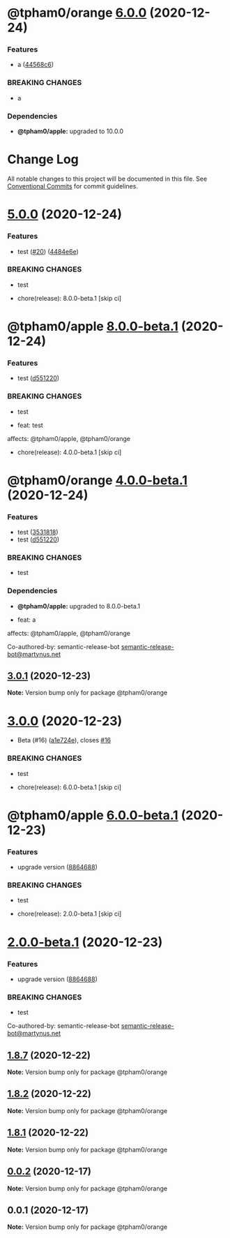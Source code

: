 # @tpham0/orange [6.0.0](https://github.com/zlatanpham/monorepo-semantic-release-demo/compare/@tpham0/orange@5.0.0...@tpham0/orange@6.0.0) (2020-12-24)


### Features

* a ([44568c6](https://github.com/zlatanpham/monorepo-semantic-release-demo/commit/44568c6c43548fe37f8423fc1b49fa083c7978e9))


### BREAKING CHANGES

* a





### Dependencies

* **@tpham0/apple:** upgraded to 10.0.0

# Change Log

All notable changes to this project will be documented in this file.
See [Conventional Commits](https://conventionalcommits.org) for commit guidelines.

# [5.0.0](https://github.com/zlatanpham/monorepo-semantic-release-demo/compare/@tpham0/orange@3.0.1...@tpham0/orange@5.0.0) (2020-12-24)

### Features

- test ([#20](https://github.com/zlatanpham/monorepo-semantic-release-demo/issues/20)) ([4484e6e](https://github.com/zlatanpham/monorepo-semantic-release-demo/commit/4484e6e063079ee9efaef4096a5c6676701cfe50))

### BREAKING CHANGES

- test

- chore(release): 8.0.0-beta.1 [skip ci]

# @tpham0/apple [8.0.0-beta.1](https://github.com/zlatanpham/monorepo-semantic-release-demo/compare/@tpham0/apple@7.0.1...@tpham0/apple@8.0.0-beta.1) (2020-12-24)

### Features

- test ([d551220](https://github.com/zlatanpham/monorepo-semantic-release-demo/commit/d5512202bfa38f35c9366ea4cf4de8b9b86472b9))

### BREAKING CHANGES

- test

- feat: test

affects: @tpham0/apple, @tpham0/orange

- chore(release): 4.0.0-beta.1 [skip ci]

# @tpham0/orange [4.0.0-beta.1](https://github.com/zlatanpham/monorepo-semantic-release-demo/compare/@tpham0/orange@3.0.1...@tpham0/orange@4.0.0-beta.1) (2020-12-24)

### Features

- test ([3531818](https://github.com/zlatanpham/monorepo-semantic-release-demo/commit/3531818c7d3d708fc9d3fdc795b2b51525d05d81))
- test ([d551220](https://github.com/zlatanpham/monorepo-semantic-release-demo/commit/d5512202bfa38f35c9366ea4cf4de8b9b86472b9))

### BREAKING CHANGES

- test

### Dependencies

- **@tpham0/apple:** upgraded to 8.0.0-beta.1

- feat: a

affects: @tpham0/apple, @tpham0/orange

Co-authored-by: semantic-release-bot <semantic-release-bot@martynus.net>

## [3.0.1](https://github.com/zlatanpham/monorepo-semantic-release-demo/compare/@tpham0/orange@3.0.0...@tpham0/orange@3.0.1) (2020-12-23)

**Note:** Version bump only for package @tpham0/orange

# [3.0.0](https://github.com/zlatanpham/monorepo-semantic-release-demo/compare/@tpham0/orange@1.9.0...@tpham0/orange@3.0.0) (2020-12-23)

- Beta (#16) ([a1e724e](https://github.com/zlatanpham/monorepo-semantic-release-demo/commit/a1e724e1a0c26eb86ffa825a23813f649e7e0404)), closes [#16](https://github.com/zlatanpham/monorepo-semantic-release-demo/issues/16)

### BREAKING CHANGES

- test

- chore(release): 6.0.0-beta.1 [skip ci]

# @tpham0/apple [6.0.0-beta.1](https://github.com/zlatanpham/monorepo-semantic-release-demo/compare/@tpham0/apple@5.7.0...@tpham0/apple@6.0.0-beta.1) (2020-12-23)

### Features

- upgrade version ([8864688](https://github.com/zlatanpham/monorepo-semantic-release-demo/commit/8864688f6896c26d818810c7900a33c3e9208480))

### BREAKING CHANGES

- test

- chore(release): 2.0.0-beta.1 [skip ci]

# [2.0.0-beta.1](https://github.com/zlatanpham/monorepo-semantic-release-demo/compare/@tpham0/orange@1.9.0...@tpham0/orange@2.0.0-beta.1) (2020-12-23)

### Features

- upgrade version ([8864688](https://github.com/zlatanpham/monorepo-semantic-release-demo/commit/8864688f6896c26d818810c7900a33c3e9208480))

### BREAKING CHANGES

- test

Co-authored-by: semantic-release-bot <semantic-release-bot@martynus.net>

## [1.8.7](https://github.com/zlatanpham/monorepo-semantic-release-demo/compare/@tpham0/orange@1.8.6...@tpham0/orange@1.8.7) (2020-12-22)

**Note:** Version bump only for package @tpham0/orange

## [1.8.2](https://github.com/zlatanpham/monorepo-semantic-release-demo/compare/@tpham0/orange@1.8.0...@tpham0/orange@1.8.2) (2020-12-22)

**Note:** Version bump only for package @tpham0/orange

## [1.8.1](https://github.com/zlatanpham/monorepo-semantic-release-demo/compare/@tpham0/orange@1.8.0...@tpham0/orange@1.8.1) (2020-12-22)

**Note:** Version bump only for package @tpham0/orange

## [0.0.2](https://github.com/zlatanpham/monorepo-semantic-release-demo/compare/@tpham0/orange@0.0.1...@tpham0/orange@0.0.2) (2020-12-17)

**Note:** Version bump only for package @tpham0/orange

## 0.0.1 (2020-12-17)

**Note:** Version bump only for package @tpham0/orange
